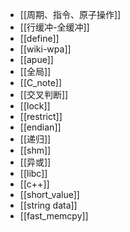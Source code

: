 * [[周期、指令、原子操作]]
* [[行缓冲-全缓冲]]
* [[define]]
* [[wiki-wpa]]
* [[apue]]
* [[全局]]
* [[C_note]]
* [[交叉判断]]
* [[lock]]
* [[restrict]]
* [[endian]]
* [[递归]]
* [[shm]]
* [[异或]]
* [[libc]]
* [[c++]]
* [[short_value]]
* [[string data]]
* [[fast_memcpy]]
